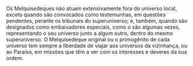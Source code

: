 ﻿Os Melquisedeques não atuam extensivamente fora do universo local, exceto quando são convocados como testemunhas, em questões pendentes, perante os tribunais do superuniverso; e, também, quando são designados como embaixadores especiais, como o são algumas vezes, representando o seu universo junto a algum outro, dentro do mesmo superuniverso. O Melquisedeque original ou o primogênito de cada universo tem sempre a liberdade de viajar aos universos da vizinhança, ou ao Paraíso, em missões que têm a ver com os interesses e deveres da sua ordem.